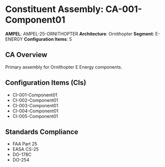 # Constituent Assembly: CA-001-Component01

**AMPEL**: AMPEL-25-ORNITHOPTER
**Architecture**: Ornithopter
**Segment**: E-ENERGY
**Configuration Items**: 5

## CA Overview
Primary assembly for Ornithopter E Energy components.

## Configuration Items (CIs)
- CI-001-Component01
- CI-002-Component01
- CI-003-Component01
- CI-004-Component01
- CI-005-Component01

## Standards Compliance
- FAA Part 25
- EASA CS-25
- DO-178C
- DO-254
